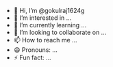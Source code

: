 - 👋 Hi, I’m @gokulraj1624g
- 👀 I’m interested in ...
- 🌱 I’m currently learning ...
- 💞️ I’m looking to collaborate on ...
- 📫 How to reach me ...
- 😄 Pronouns: ...
- ⚡ Fun fact: ...

<!---
gokulraj1624g/gokulraj1624g is a ✨ special ✨ repository because its `README.md` (this file) appears on your GitHub profile.
You can click the Preview link to take a look at your changes.
--->
